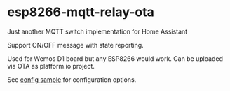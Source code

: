 # esp8266-mqtt-relay-ota
Just another MQTT switch implementation for Home Assistant

Support ON/OFF message with state reporting.

Used for Wemos D1 board but any ESP8266 would work. Can be uploaded via OTA as platform.io project.

See [config sample](include/config-sample.h) for configuration options.
